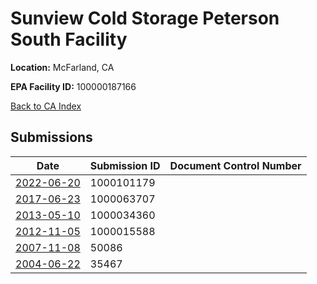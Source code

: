 # Sunview Cold Storage Peterson South Facility

**Location:** McFarland, CA

**EPA Facility ID:** 100000187166

[Back to CA Index](../../index.md)

## Submissions

| Date | Submission ID | Document Control Number |
|------|--------------|-------------------------|
| [2022-06-20](submissions/1000101179.md) | 1000101179 |  |
| [2017-06-23](submissions/1000063707.md) | 1000063707 |  |
| [2013-05-10](submissions/1000034360.md) | 1000034360 |  |
| [2012-11-05](submissions/1000015588.md) | 1000015588 |  |
| [2007-11-08](submissions/50086.md) | 50086 |  |
| [2004-06-22](submissions/35467.md) | 35467 |  |
